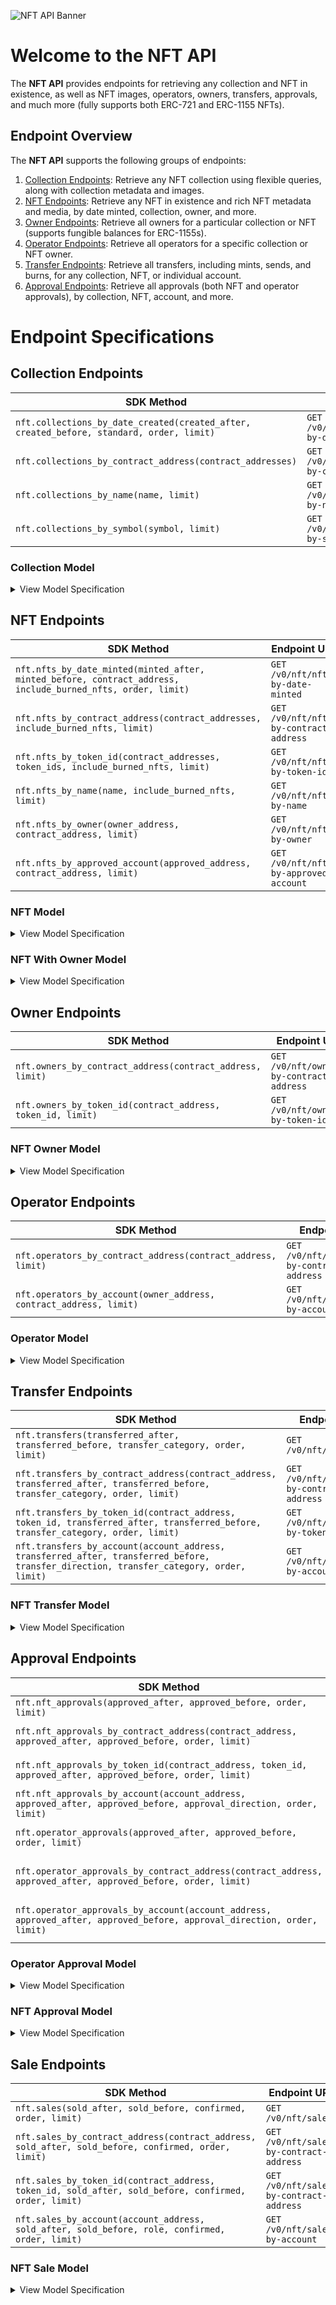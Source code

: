 ![NFT API Banner](https://files.readme.io/dc52b4f-TRSP_Docs_Banners.png)

# Welcome to the NFT API

The **NFT API** provides endpoints for retrieving any collection and NFT in existence, as well as NFT images, operators, owners, transfers, approvals, and much more (fully supports both ERC-721 and ERC-1155 NFTs).

## Endpoint Overview

The **NFT API** supports the following groups of endpoints:

1. [Collection Endpoints](https://github.com/TransposeData/transpose-python-sdk/blob/main/docs/nft.md#Collection-Endpoints): Retrieve any NFT collection using flexible queries, along with collection metadata and images.
2. [NFT Endpoints](https://github.com/TransposeData/transpose-python-sdk/blob/main/docs/nft.md#NFT-Endpoints): Retrieve any NFT in existence and rich NFT metadata and media, by date minted, collection, owner, and more.
3. [Owner Endpoints](https://github.com/TransposeData/transpose-python-sdk/blob/main/docs/nft.md#Owner-Endpoints): Retrieve all owners for a particular collection or NFT (supports fungible balances for ERC-1155s).
4. [Operator Endpoints](https://github.com/TransposeData/transpose-python-sdk/blob/main/docs/nft.md#Operator-Endpoints): Retrieve all operators for a specific collection or NFT owner.
5. [Transfer Endpoints](https://github.com/TransposeData/transpose-python-sdk/blob/main/docs/nft.md#Transfer-Endpoints): Retrieve all transfers, including mints, sends, and burns, for any collection, NFT, or individual account.
6. [Approval Endpoints](https://github.com/TransposeData/transpose-python-sdk/blob/main/docs/nft.md#Approval-Endpoints): Retrieve all approvals (both NFT and operator approvals), by collection, NFT, account, and more.


# Endpoint Specifications

## Collection Endpoints
| SDK Method                                                                               | Endpoint URL                                  | Returns            |
| ---------------------------------------------------------------------------------------- | --------------------------------------------- | ------------------ |
| `nft.collections_by_date_created(created_after, created_before, standard, order, limit)` | `GET /v0/nft/collections-by-date-created`     | `List[Collection]` |
| `nft.collections_by_contract_address(contract_addresses)`                                | `GET /v0/nft/collections-by-contract-address` | `List[Collection]` |
| `nft.collections_by_name(name, limit)`                                                   | `GET /v0/nft/collections-by-name`             | `List[Collection]` |
| `nft.collections_by_symbol(symbol, limit)`                                               | `GET /v0/nft/collections-by-symbol`           | `List[Collection]` |

### Collection Model
<details>
<summary>View Model Specification</summary>

The **Collection Model** represents a single NFT collection. The **Collection Model** follows the following structure:

| Name              | Description                                                                                             | Type        |
| ----------------- | ------------------------------------------------------------------------------------------------------- | ----------- |
| contract_address  | Contract address of the collection.                                                                     | `string`    |
| name              | The collection's name.                                                                                  | `string`    |
| symbol            | The collection's symbol                                                                                 | `string`    |
| description       | The collection's description                                                                            | `string`    |
| created_timestamp | The collection's timestamp of creation (in ISO-8601 format).                                            | `date-time` |
| standard          | The collection's NFT standard (ERC-721 or ERC-1155)                                                     | `string`    |
| count             | The number of NFTs in the collection (NFTs minted minus NFTs burned).                                   | `integer`   |
| external_url      | The collection's website URL.                                                                           | `string`    |
| image_url         | The collection's image URL in the Transpose CDN.                                                        | `string`    |
| twitter_username  | The collection's Twitter username.                                                                      | `string`    |
| telegram_url      | The collection's Telegram URL.                                                                          | `string`    |
| discord_url       | The collection's Discord URL.                                                                           | `string`    |
| is_nsfw           | The collection's NSFW status.                                                                           | `boolean`   |
| opensea_slug      | The collection's OpenSea slug.                                                                          | `string`    |
| opensea_url       | The collection's OpenSea URL.                                                                           | `string`    |
| last_refreshed    | The timestamp at which the collection was last refreshed by the Transpose backend (in ISO-8601 format). | `date-time` |

</details>


## NFT Endpoints
| SDK Method                                                                                                  | Endpoint URL                           | Returns              |
| ----------------------------------------------------------------------------------------------------------- | -------------------------------------- | -------------------- |
| `nft.nfts_by_date_minted(minted_after, minted_before, contract_address, include_burned_nfts, order, limit)` | `GET /v0/nft/nfts-by-date-minted`      | `List[NFT]`          |
| `nft.nfts_by_contract_address(contract_addresses, include_burned_nfts, limit)`                              | `GET /v0/nft/nfts-by-contract-address` | `List[NFT]`          |
| `nft.nfts_by_token_id(contract_addresses, token_ids, include_burned_nfts, limit)`                           | `GET /v0/nft/nfts-by-token-id`         | `List[NFT]`          |
| `nft.nfts_by_name(name, include_burned_nfts, limit)`                                                        | `GET /v0/nft/nfts-by-name`             | `List[NFT]`          |
| `nft.nfts_by_owner(owner_address, contract_address, limit)`                                                 | `GET /v0/nft/nfts-by-owner`            | `List[NFTWithOwner]` |
| `nft.nfts_by_approved_account(approved_address, contract_address, limit)`                                   | `GET /v0/nft/nfts-by-approved-account` | `List[NFT]`          |


### NFT Model
<details>
<summary>View Model Specification</summary>

The **NFT Model** represents a single NFT with included ownership data (i.e. the owner account and owner's balance). The **NFT Model** follows the following structure:

| Name             | Description                                                      | Type        |
| ---------------- | ---------------------------------------------------------------- | ----------- |
| contract_address | Contract address of the collection.                              | `string`    |
| token_id         | The token ID of the nft.                                         | `integer`   |
| name             | The collection's name.                                           | `string`    |
| description      | The collection's description                                     | `string`    |
| minted_timestamp | The NFT's mint timestamp (in ISO-8601 format).                   | `date-time` |
| supply           | The NFT's supply (zero if NFT has been burned).                  | `integer`   |
| approved_address | The address of the approved account.                             | `string`    |
| image_url        | The NFT's image URL in the Transpose CDN.                        | `string`    |
| media_url        | The NFT's additional media URL in the Transpose CDN.             | `string`    |
| external_url     | The NFT's website URL.                                           | `string`    |
| properties       | The NFT's properties (also referred to as attributes or traits). | `object`    |
| metadata_url     | The NFT's metadata URL in the Transpose CDN.                     | `string`    |

</details>

### NFT With Owner Model
<details>
<summary>View Model Specification</summary>

The **NFT Model** represents a single NFT with included ownership data (i.e. the owner account and owner's balance). The **NFT Model** follows the following structure:

| Name             | Description                                                      | Type        |
| ---------------- | ---------------------------------------------------------------- | ----------- |
| contract_address | Contract address of the collection.                              | `string`    |
| token_id         | The token ID of the nft.                                         | `integer`   |
| name             | The collection's name.                                           | `string`    |
| description      | The collection's description.                                    | `string`    |
| minted_timestamp | The NFT's mint timestamp (in ISO-8601 format).                   | `date-time` |
| supply           | The NFT's supply (zero if NFT has been burned).                  | `integer`   |
| approved_address | The address of the approved account.                             | `string`    |
| image_url        | The NFT's image URL in the Transpose CDN.                        | `string`    |
| media_url        | The NFT's additional media URL in the Transpose CDN.             | `string`    |
| external_url     | The NFT's website URL.                                           | `string`    |
| properties       | The NFT's properties (also referred to as attributes or traits). | `object`    |
| metadata_url     | The NFT's metadata URL in the Transpose CDN.                     | `string`    |
| owner            | The address of the owner.                                        | `string`    |
| balance          | The owner's balance for the nft.                                 | `integer`   |

</details>


## Owner Endpoints
| SDK Method                                                  | Endpoint URL                             | Returns          |
| ----------------------------------------------------------- | ---------------------------------------- | ---------------- |
| `nft.owners_by_contract_address(contract_address, limit)`   | `GET /v0/nft/owners-by-contract-address` | `List[NFTOwner]` |
| `nft.owners_by_token_id(contract_address, token_id, limit)` | `GET /v0/nft/owners-by-token-id`         | `List[NFTOwner]` |

### NFT Owner Model
<details>
<summary>View Model Specification</summary>

The **NFT Owner Model** represents a single NFT owner. The **NFT Owner Model** follows the following structure:

| Name             | Description                               | Type      |
| ---------------- | ----------------------------------------- | --------- |
| contract_address | Contract address of the NFT's collection. | `string`  |
| token_id         | The token ID of the nft.                  | `integer` |
| owner            | The address of the owner.                 | `string`  |
| balance          | The owner's balance for the nft.          | `integer` |

</details>


## Operator Endpoints
| SDK Method                                                         | Endpoint URL                                | Returns          |
| ------------------------------------------------------------------ | ------------------------------------------- | ---------------- |
| `nft.operators_by_contract_address(contract_address, limit)`       | `GET /v0/nft/operators-by-contract-address` | `List[Operator]` |
| `nft.operators_by_account(owner_address, contract_address, limit)` | `GET /v0/nft/operators-by-account`          | `List[Operator]` |

### Operator Model
<details>
<summary>View Model Specification</summary>

The **Operator Model** represents a single authorized operator for an owner's NFTs. The **Operator Model** follows the following structure:

| Name             | Description                                                                | Type     |
| ---------------- | -------------------------------------------------------------------------- | -------- |
| contract_address | Contract address of the NFT's collection.                                  | `string` |
| owner            | The address of the owner.                                                  | `string` |
| operator         | The address of the operator (supported by both ERC-721 and ERC-1155 NFTs). | `string` |

</details>


## Transfer Endpoints
| SDK Method                                                                                                                              | Endpoint URL                                | Returns             |
| --------------------------------------------------------------------------------------------------------------------------------------- | ------------------------------------------- | ------------------- |
| `nft.transfers(transferred_after, transferred_before, transfer_category, order, limit)`                                                 | `GET /v0/nft/transfers`                     | `List[NFTTransfer]` |
| `nft.transfers_by_contract_address(contract_address, transferred_after, transferred_before, transfer_category, order, limit)`           | `GET /v0/nft/transfers-by-contract-address` | `List[NFTTransfer]` |
| `nft.transfers_by_token_id(contract_address, token_id, transferred_after, transferred_before, transfer_category, order, limit)`         | `GET /v0/nft/transfers-by-token-id`         | `List[NFTTransfer]` |
| `nft.transfers_by_account(account_address, transferred_after, transferred_before, transfer_direction, transfer_category, order, limit)` | `GET /v0/nft/transfers-by-account`          | `List[NFTTransfer]` |

### NFT Transfer Model
<details>
<summary>View Model Specification</summary>

The **NFT Transfer Model** represents a single transfer of an nft. **The NFT Transfer Model** follows the following structure:

| Name             | Description                                                                       | Type        |
| ---------------- | --------------------------------------------------------------------------------- | ----------- |
| contract_address | The contract address of the ENS collection.                                       | `string`    |
| token_id         | The token ID of the ENS name.                                                     | `integer`   |
| block_number     | The block number at which the transfer occurred.                                  | `integer`   |
| log_index        | The log index at which the transfer occurred.                                     | `integer`   |
| transaction_hash | The transaction hash at which the transfer occurred.                              | `string`    |
| timestamp        | The timestamp of the transfer (in ISO-8601 format).                               | `date-time` |
| category         | The category of the ENS name transfer (one of `mint`, `send`, `burn`).            | `string`    |
| operator         | The address of the operator that performed the transfer (only for ERC-1155 NFTs). | `string`    |
| from             | The address of the sender.                                                        | `string`    |
| to               | The address of the receiver.                                                      | `string`    |
| quantity         | The quantity of NFTs transferred.                                                 | `integer`   |

</details>


## Approval Endpoints
| SDK Method                                                                                                              | Endpoint URL                                         | Returns                  |
| ----------------------------------------------------------------------------------------------------------------------- | ---------------------------------------------------- | ------------------------ |
| `nft.nft_approvals(approved_after, approved_before, order, limit)`                                                      | `GET /v0/nft/nft-approvals`                          | `List[NFTApproval]`      |
| `nft.nft_approvals_by_contract_address(contract_address, approved_after, approved_before, order, limit)`                | `GET /v0/nft/nft-approvals-by-contract-address`      | `List[NFTApproval]`      |
| `nft.nft_approvals_by_token_id(contract_address, token_id, approved_after, approved_before, order, limit)`              | `GET /v0/nft/nft-approvals-by-token-id`              | `List[NFTApproval]`      |
| `nft.nft_approvals_by_account(account_address, approved_after, approved_before, approval_direction, order, limit)`      | `GET /v0/nft/nft-approvals-by-account`               | `List[NFTApproval]`      |
| `nft.operator_approvals(approved_after, approved_before, order, limit)`                                                 | `GET /v0/nft/operator-approvals`                     | `List[OperatorApproval]` |
| `nft.operator_approvals_by_contract_address(contract_address, approved_after, approved_before, order, limit)`           | `GET /v0/nft/operator-approvals-by-contract-address` | `List[OperatorApproval]` |
| `nft.operator_approvals_by_account(account_address, approved_after, approved_before, approval_direction, order, limit)` | `GET /v0/nft/operator-approvals-by-account`          | `List[OperatorApproval]` |

### Operator Approval Model
<details>
<summary>View Model Specification</summary>

The **Operator Approval Model** represents a single operator approval (not to be confused with an nft approval). The **Operator Approval Model** follows the following structure:

| Name             | Description                                                                            | Type        |
| ---------------- | -------------------------------------------------------------------------------------- | ----------- |
| contract_address | The contract address of the ENS collection.                                            | `string`    |
| token_id         | The token ID of the ENS name.                                                          | `integer`   |
| block_number     | The block number at which the transfer occurred.                                       | `integer`   |
| log_index        | The log index at which the transfer occurred.                                          | `integer`   |
| transaction_hash | The transaction hash at which the transfer occurred.                                   | `string`    |
| timestamp        | The timestamp of the transfer (in ISO-8601 format).                                    | `date-time` |
| owner            | The address of the owner.                                                              | `string`    |
| operator         | The address of the operator (supported by both ERC-721 and ERC-1155 NFTs).             | `string`    |
| authorized       | Whether approval was granted or revoked (supported by both ERC-721 and ERC-1155 NFTs). | `boolean`   |

</details>

### NFT Approval Model
<details>
<summary>View Model Specification</summary>

The **NFT Approval Model** represents a single NFT approval (not to be confused with an operator approval). The **NFT Approval Model** follows the following structure:

| Name             | Description                                                                    | Type        |
| ---------------- | ------------------------------------------------------------------------------ | ----------- |
| contract_address | The contract address of the ENS collection.                                    | `string`    |
| token_id         | The token ID of the ENS name.                                                  | `integer`   |
| block_number     | The block number at which the transfer occurred.                               | `integer`   |
| log_index        | The log index at which the transfer occurred.                                  | `integer`   |
| transaction_hash | The transaction hash at which the transfer occurred.                           | `string`    |
| timestamp        | The timestamp of the transfer (in ISO-8601 format).                            | `date-time` |
| owner            | The address of the NFT owner that approved the account.                        | `string`    |
| approved_account | The address of the account that was approved (only supported by ERC-721 NFTs). | `string`    |

</details>


## Sale Endpoints
| SDK Method                                                                                            | Endpoint URL                            | Returns         |
| ----------------------------------------------------------------------------------------------------- | --------------------------------------- | --------------- |
| `nft.sales(sold_after, sold_before, confirmed, order, limit)`                                         | `GET /v0/nft/sales`                     | `List[NFTSale]` |
| `nft.sales_by_contract_address(contract_address, sold_after, sold_before, confirmed, order, limit)`   | `GET /v0/nft/sales-by-contract-address` | `List[NFTSale]` |
| `nft.sales_by_token_id(contract_address, token_id, sold_after, sold_before, confirmed, order, limit)` | `GET /v0/nft/sales-by-contract-address` | `List[NFTSale]` |
| `nft.sales_by_account(account_address, sold_after, sold_before, role, confirmed, order, limit)`       | `GET /v0/nft/sales-by-account`          | `List[NFTSale]` |

### NFT Sale Model
<details>
<summary>View Model Specification</summary>

The **NFT Sale Model** represents a single NFT Sale on an exchange. The **NFT Sale Model** follows the following structure:

| Name                   | Description                                                                                   | Type        |
| ---------------------- | --------------------------------------------------------------------------------------------- | ----------- |
| contract_address       | Contract address of the NFT.                                                                  | `string`    |
| token_id               | Token ID of the NFT.                                                                          | `integer`   |
| block_number           | Block number at which the sale occurred.                                                      | `integer`   |
| log_index              | Log index at which the sale occurred.                                                         | `integer`   |
| transaction_hash       | Transaction hash at which the sale occurred.                                                  | `string`    |
| timestamp              | Timestamp of the sale (in ISO-8601 format).                                                   | `date-time` |
| confirmed              | Whether the sale has been confirmed.                                                          | `boolean`   |
| exchange_name          | Name of the exchange where the sale occurred.                                                 | `string`    |
| contract_version       | The version of the exchange contract that hosted the NFT sale.                                | `string`    |
| is_multi_token_sale    | Whether the sale is a multi-token sale.                                                       | `boolean`   |
| multi_token_sale_index | Whether the sale is a multi-token sale, including more than one unique NFT.                   | `integer`   |
| quantity               | The quantity of the NFT sold.                                                                 | `integer`   |
| payment_token          | The payment token used for the sale.                                                          | `string`    |
| price                  | The total value of this sale in the payment token (formatted with the smallest denomination). | `integer`   |
| eth_price              | The total value of this sale in ETH.                                                          | `integer`   |
| usd_price              | The total value of this sale in USD.                                                          | `integer`   |
| buyer                  | The address of the buyer.                                                                     | `string`    |
| seller                 | The address of the seller.                                                                    | `string`    |


</details>
